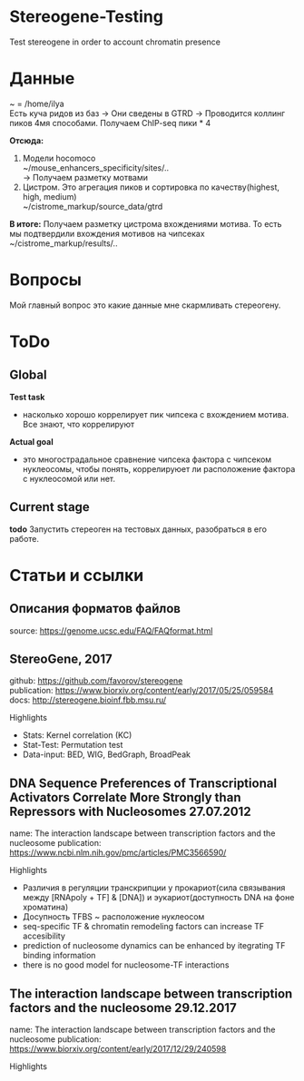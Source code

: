 # Stereogene-Testing
Test stereogene in order to account chromatin presence




# Данные
~  =  /home/ilya  
Есть куча ридов из баз  ->  Они сведены в GTRD  ->  Проводится коллинг пиков 4мя способами. Получаем ChIP-seq пики * 4  

**Отсюда:**
1. Модели hocomoco  
~/mouse_enhancers_specificity/sites/..    
-> Получаем разметку мотвами  
2. Цистром. Это агрегация пиков и сортировка по качеству(highest, high, medium)  
~/cistrome_markup/source_data/gtrd  

**В итоге:**
Получаем разметку цистрома вхождениями мотива. То есть мы подтвердили вхождения мотивов на чипсеках  
~/cistrome_markup/results/..  
	
	
	
	
# Вопросы
Мой главный вопрос это какие данные мне скармливать стереогену.  




# ToDo
## Global 
**Test task**
- насколько хорошо коррелирует пик чипсека с вхождением мотива. Все знают, что коррелируют 

**Actual goal**
 - это многострадальное сравнение чипсека фактора с чипсеком нуклеосомы, чтобы понять, коррелируюет ли  расположение фактора с нуклеосомой или нет. 
 
## Current stage
**todo**
Запустить стереоген на тестовых данных, разобраться в его работе.




# Статьи и ссылки
## Описания форматов файлов
source: https://genome.ucsc.edu/FAQ/FAQformat.html

## StereoGene, 2017
github: https://github.com/favorov/stereogene  
publication: https://www.biorxiv.org/content/early/2017/05/25/059584  
docs: http://stereogene.bioinf.fbb.msu.ru/  

Highlights
 - Stats: Kernel correlation (KC)
 - Stat-Test: Permutation test
 - Data-input: BED, WIG, BedGraph, BroadPeak

## DNA Sequence Preferences of Transcriptional Activators Correlate More Strongly than Repressors with Nucleosomes 27.07.2012
name: The interaction landscape between transcription factors and the nucleosome
publication: https://www.ncbi.nlm.nih.gov/pmc/articles/PMC3566590/

Highlights
 - Различия в регуляции транскрипции у прокариот(сила связывания между [RNApoly + TF] & [DNA]) и эукариот(доступность DNA на фоне хроматина)
 - Досупность TFBS ~ расположение нуклеосом
 - seq-specific TF & chromatin remodeling factors can increase TF accesibility
 - prediction of nucleosome dynamics can be enhanced by itegrating TF binding information
 - there is no good model for nucleosome-TF interactions

## The interaction landscape between transcription factors and the nucleosome 29.12.2017
name: The interaction landscape between transcription factors and the nucleosome
publication: https://www.biorxiv.org/content/early/2017/12/29/240598

Highlights


